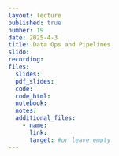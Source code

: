 ```yaml
---
layout: lecture
published: true
number: 19
date: 2025-4-3
title: Data Ops and Pipelines
slido:
recording: 
files:
  slides: 
  pdf_slides:
  code:
  code_html:
  notebook: 
  notes:
  additional_files:
    - name:
      link:
      target: #or leave empty
---
```

